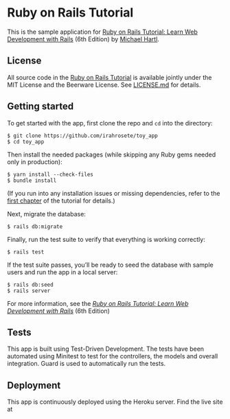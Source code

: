 # Ruby on Rails Tutorial

This is the sample application for
[Ruby on Rails Tutorial:
Learn Web Development with Rails](https://www.railstutorial.org/)
(6th Edition)
by [Michael Hartl](http://www.michaelhartl.com/).

## License

All source code in the [Ruby on Rails Tutorial](https://www.railstutorial.org/)
is available jointly under the MIT License and the Beerware License. See
[LICENSE.md](LICENSE.md) for details.

## Getting started

To get started with the app, first clone the repo and `cd` into the directory:

```
$ git clone https://github.com/irahrosete/toy_app
$ cd toy_app
```

Then install the needed packages (while skipping any Ruby gems needed only in production):

```
$ yarn install --check-files
$ bundle install
```

(If you run into any installation issues or missing dependencies, refer to the [first chapter](https://www.learnenough.com/ruby-on-rails-6th-edition-tutorial/beginning) of the tutorial for details.)

Next, migrate the database:

```
$ rails db:migrate
```

Finally, run the test suite to verify that everything is working correctly:

```
$ rails test
```

If the test suite passes, you’ll be ready to seed the database with sample users and run the app in a local server:

```
$ rails db:seed
$ rails server
```

For more information, see the [*Ruby on Rails Tutorial:
Learn Web Development with Rails*](https://www.railstutorial.org/)
(6th Edition)

## Tests
This app is built using Test-Driven Development. The tests have been automated using Minitest to test for the controllers, the models and overall integration. Guard is used to automatically run the tests.

## Deployment
This app is continuously deployed using the Heroku server. Find the live site at